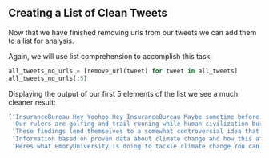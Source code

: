 <!--title={Creating a List of Clean Tweets}-->

## Creating a List of Clean Tweets

Now that we have finished removing urls from our tweets we can add them to a list for analysis. 

Again, we will use list comprehension to accomplish this task:

``` python
all_tweets_no_urls = [remove_url(tweet) for tweet in all_tweets]
all_tweets_no_urls[:5]
```

Displaying the output of our first 5 elements of the list we see a much cleaner result:

```python
['InsuranceBureau Hey Yoohoo Hey InsuranceBureau Maybe sometime before today and everyday from now on you sh',
 'Our rulers are golfing and trail running while human civilization burns down New piece by KateAronoff climate',
 'These findings lend themselves to a somewhat controversial idea that we might be able to manipulate these marine',
 'Information based on proven data about climate change and how this affects waterAvailability is so important Tha',
 'Heres what EmoryUniversity is doing to tackle climate change You can get involved by visiting']
```

